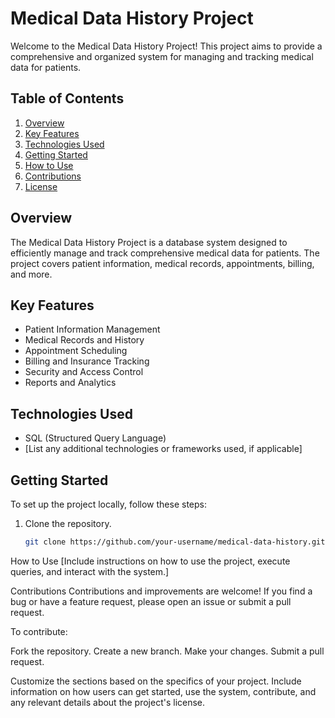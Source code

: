 # Medical Data History Project

Welcome to the Medical Data History Project! This project aims to provide a comprehensive and organized system for managing and tracking medical data for patients.

## Table of Contents

1. [Overview](#overview)
2. [Key Features](#key-features)
3. [Technologies Used](#technologies-used)
4. [Getting Started](#getting-started)
5. [How to Use](#how-to-use)
6. [Contributions](#contributions)
7. [License](#license)

## Overview

The Medical Data History Project is a database system designed to efficiently manage and track comprehensive medical data for patients. The project covers patient information, medical records, appointments, billing, and more.

## Key Features

- Patient Information Management
- Medical Records and History
- Appointment Scheduling
- Billing and Insurance Tracking
- Security and Access Control
- Reports and Analytics

## Technologies Used

- SQL (Structured Query Language)
- [List any additional technologies or frameworks used, if applicable]

## Getting Started

To set up the project locally, follow these steps:

1. Clone the repository.
   ```bash
   git clone https://github.com/your-username/medical-data-history.git
How to Use
[Include instructions on how to use the project, execute queries, and interact with the system.]

Contributions
Contributions and improvements are welcome! If you find a bug or have a feature request, please open an issue or submit a pull request.

To contribute:

Fork the repository.
Create a new branch.
Make your changes.
Submit a pull request.


Customize the sections based on the specifics of your project. Include information on how users can get started, use the system, contribute, and any relevant details about the project's license.

